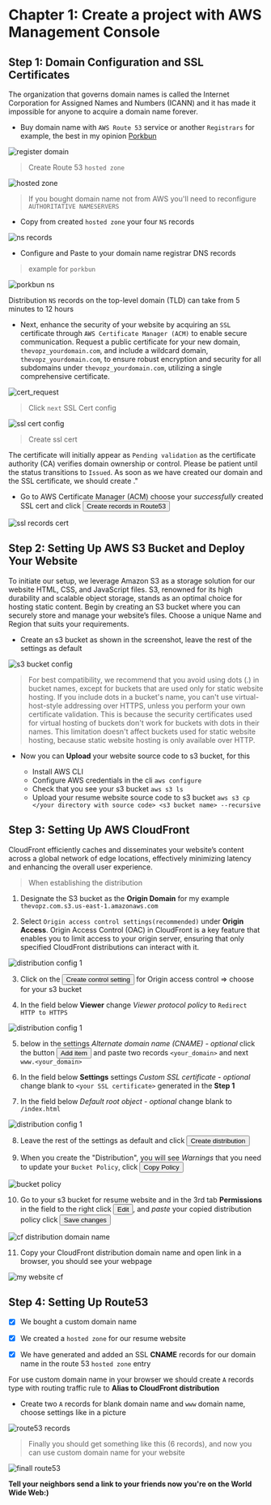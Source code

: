 # Chapter 1: Create a project with AWS Management Console




## Step 1: Domain Configuration and SSL Certificates

The organization that governs domain names is called the Internet Corporation for Assigned Names and Numbers (ICANN) 
and it has made it impossible for anyone to acquire a domain name forever.

* Buy domain name with `AWS Route 53` service or another `Registrars` for example, the best in my opinion [Porkbun](https://porkbun.com)

![register domain](../assets/chapter1/register_domain.jpg)

> Create Route 53 `hosted zone`

![hosted zone](../assets/chapter1/hosted_zone.jpg)

> If you bought domain name not from AWS you'll need to reconfigure `AUTHORITATIVE NAMESERVERS` 

* Copy from created `hosted zone` your four `NS` records 

![ns records](../assets/chapter1/a_name_servers.jpg)

* Configure and Paste to your domain name registrar DNS records

> example for `porkbun` 

![porkbun ns](../assets/chapter1/domain-nameservers.jpg)

Distribution `NS` records on the top-level domain (TLD) can take from 5 minutes to 12 hours

* Next, enhance the security of your website by acquiring an `SSL` certificate through `AWS Certificate Manager (ACM)` to enable secure communication. Request a public certificate for your new domain, `thevopz_yourdomain.com`, and include a wildcard domain, `thevopz_yourdomain.com`, to ensure robust encryption and security for all subdomains under `thevopz_yourdomain.com`, utilizing a single comprehensive certificate.

![cert_request](../assets/chapter1/cert_req.jpg)

> Click `next` SSL Cert config

![ssl cert config](../assets/chapter1/ssl_config_cert.jpg)

> Create ssl cert

The certificate will initially appear as `Pending validation` as the certificate authority (CA) verifies domain ownership or control. Please be patient until the status transitions to `Issued`. As soon as we have created our domain and the SSL certificate, we should create ."

* Go to AWS Certificate Manager (ACM) choose your *successfully* created SSL cert and click <button name="button">Create records in Route53</button>

![ssl records cert](../assets/chapter1/cert_records_route53.jpg)

## Step 2: Setting Up AWS S3 Bucket and Deploy Your Website

To initiate our setup, we leverage Amazon S3 as a storage solution for our website HTML, CSS, and JavaScript files. S3, renowned for its high durability and scalable object storage, stands as an optimal choice for hosting static content. Begin by creating an S3 bucket where you can securely store and manage your website’s files. Choose a unique Name and Region that suits your requirements.

* Create an s3 bucket as shown in the screenshot, leave the rest of the settings as default

![s3 bucket config](../assets/chapter1/create_bucket.jpg)

> For best compatibility, we recommend that you avoid using dots (.) in bucket names, except for buckets that are used only for static website hosting. If you include dots in a bucket's name, you can't use virtual-host-style addressing over HTTPS, unless you perform your own certificate validation. This is because the security certificates used for virtual hosting of buckets don't work for buckets with dots in their names.
This limitation doesn't affect buckets used for static website hosting, because static website hosting is only available over HTTP.


* Now you can **Upload** your website source code to s3 bucket, for this

  * Install AWS CLI
  * Configure AWS credentials in the cli `aws configure`
  * Check that you see your s3 bucket `aws s3 ls`
  * Upload your resume website source code to s3 bucket `aws s3 cp </your directory with source code> <s3 bucket name> --recursive` 

## Step 3: Setting Up AWS CloudFront

CloudFront efficiently caches and disseminates your website’s content across a global network of edge locations, effectively minimizing latency and enhancing the overall user experience.

> When establishing the distribution 
1. Designate the S3 bucket as the **Origin Domain** for my example `thevopz.com.s3.us-east-1.amazonaws.com`

2. Select `Origin access control settings(recommended)` under **Origin Access**. Origin Access Control (OAC) in CloudFront is a key feature that enables you to limit access to your origin server, ensuring that only specified CloudFront distributions can interact with it.

![distribution config 1](../assets/chapter1/create_distribution_1.jpg)

3. Click on the <button name="button">Create control setting</button> for Origin access control => choose for your s3 bucket

4. In the field below **Viewer** change *Viewer protocol policy* to `Redirect HTTP to HTTPS`

![distribution config 1](../assets/chapter1/create_distribution_2.jpg)

5. below in the settings *Alternate domain name (CNAME) - optional* click the button <button name="button">Add item</button> and paste two records `<your_domain>` and next `www.<your_domain>`

6. In the field below **Settings** settings *Custom SSL certificate - optional* change blank to `<your SSL certificate>` generated in the **Step 1**

7. In the field below *Default root object - optional* change blank to `/index.html`

![distribution config 1](../assets/chapter1/create_distribution_3.jpg)

8. Leave the rest of the settings as default and click <button name="button">Create distribution</button>

9. When you create the "Distribution", you will see *Warnings* that you need to update your `Bucket Policy`, click <button name="button">Copy Policy</button>

![bucket policy](../assets/chapter1/bucket_policy.jpg)

10. Go to your s3 bucket for resume website and in the 3rd tab **Permissions** in the field <Bucket policy> to the right click <button name="button">Edit</button>, and *paste* your copied distribution policy click <button name="button">Save changes</button>

![cf distribution domain name](../assets/chapter1/cf_distribution.jpg)

11. Copy your CloudFront distribution domain name and open link in a browser, you should see your webpage

![my website cf](../assets/chapter1/my_website.jpg)

## Step 4: Setting Up Route53

- [x] We bought a custom domain name 

- [x] We created a `hosted zone` for our resume website

- [x] We have generated and added an SSL **CNAME** records for our domain name in the route 53 `hosted zone` entry

For use custom domain name in your browser we should create `A` records type with routing traffic rule to **Alias to CloudFront distribution** 

* Create two `A` records for blank domain name and `www` domain name, choose settings like in a picture

![route53 records](../assets/chapter1/route53_a_records.jpg)

> Finally you should get something like this (6 records), and now you can use custom domain name for your website

![finall route53](../assets/chapter1/finall_route53.jpg)

**Tell your neighbors send a link to your friends now you're on the World Wide Web:)**